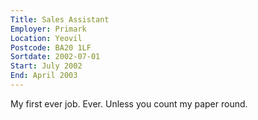 ```yaml
---
Title: Sales Assistant
Employer: Primark
Location: Yeovil
Postcode: BA20 1LF
Sortdate: 2002-07-01
Start: July 2002
End: April 2003
---
```


My first ever job. Ever. Unless you count my paper round.